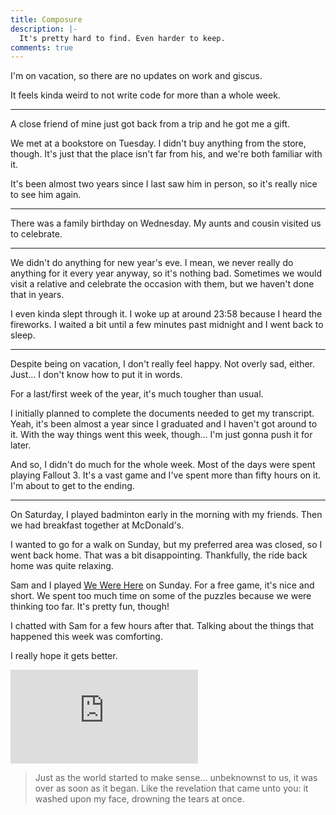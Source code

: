 ```yaml
---
title: Composure
description: |-
  It's pretty hard to find. Even harder to keep.
comments: true
---
```


I'm on vacation, so there are no updates on work and giscus.

It feels kinda weird to not write code for more than a whole week.

---

A close friend of mine just got back from a trip and he got me a gift.

We met at a bookstore on Tuesday. I didn't buy anything from the store, though.
It's just that the place isn't far from his, and we're both familiar with it.

It's been almost two years since I last saw him in person, so it's really nice
to see him again.

---

There was a family birthday on Wednesday. My aunts and cousin visited us to
celebrate.

---

We didn't do anything for new year's eve. I mean, we never really do anything
for it every year anyway, so it's nothing bad. Sometimes we would visit a
relative and celebrate the occasion with them, but we haven't done that in
years.

I even kinda slept through it. I woke up at around 23:58 because I heard the
fireworks. I waited a bit until a few minutes past midnight and I went back to
sleep.

---

Despite being on vacation, I don't really feel happy. Not overly sad, either.
Just... I don't know how to put it in words.

For a last/first week of the year, it's much tougher than usual.

I initially planned to complete the documents needed to get my transcript. Yeah,
it's been almost a year since I graduated and I haven't got around to it. With
the way things went this week, though... I'm just gonna push it for later.

And so, I didn't do much for the whole week. Most of the days were spent playing
Fallout 3. It's a vast game and I've spent more than fifty hours on it. I'm
about to get to the ending.

---

On Saturday, I played badminton early in the morning with my friends. Then we
had breakfast together at McDonald's.

I wanted to go for a walk on Sunday, but my preferred area was closed, so I went
back home. That was a bit disappointing. Thankfully, the ride back home was
quite relaxing.

Sam and I played [We Were Here][we-were-here] on Sunday. For a free game, it's
nice and short. We spent too much time on some of the puzzles because we were
thinking too far. It's pretty fun, though!

I chatted with Sam for a few hours after that. Talking about the things that
happened this week was comforting.

I really hope it gets better.

<div style={{
    position: "relative",
    paddingTop: "56.25%",
    marginBottom: "4rem",
  }}>
  <iframe src="https://www.youtube.com/embed/Atf0gHAAb5Y" title="YouTube" frameborder="0" allow="accelerometer; autoplay; clipboard-write; encrypted-media; gyroscope; picture-in-picture" allowfullscreen style={{
      position: "absolute",
      top: 0,
      left: 0,
      width: "100%",
      height: "100%",
    }}></iframe>
</div>

<div style={{color: "transparent"}}>

> Just as the world started to make sense...
> unbeknownst to us, it was over as soon as it began.
> Like the revelation that came unto you:
> it washed upon my face, drowning the tears at once.

</div>

[we-were-here]: https://store.steampowered.com/app/582500
